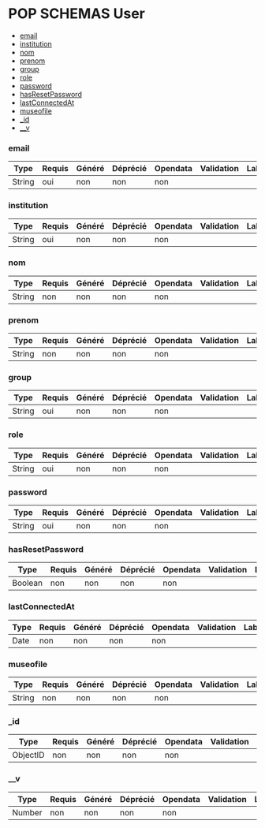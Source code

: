 # POP SCHEMAS User

- [email](/apps/api/doc/User.md#email)
- [institution](/apps/api/doc/User.md#institution)
- [nom](/apps/api/doc/User.md#nom)
- [prenom](/apps/api/doc/User.md#prenom)
- [group](/apps/api/doc/User.md#group)
- [role](/apps/api/doc/User.md#role)
- [password](/apps/api/doc/User.md#password)
- [hasResetPassword](/apps/api/doc/User.md#hasResetPassword)
- [lastConnectedAt](/apps/api/doc/User.md#lastConnectedAt)
- [museofile](/apps/api/doc/User.md#museofile)
- [_id](/apps/api/doc/User.md#_id)
- [__v](/apps/api/doc/User.md#__v)
### email





|Type|Requis|Généré|Déprécié|Opendata|Validation|Label|
|----|------|------|------|--------|----------|-----|
|String|oui|non|non|non|||

### institution





|Type|Requis|Généré|Déprécié|Opendata|Validation|Label|
|----|------|------|------|--------|----------|-----|
|String|oui|non|non|non|||

### nom





|Type|Requis|Généré|Déprécié|Opendata|Validation|Label|
|----|------|------|------|--------|----------|-----|
|String|non|non|non|non|||

### prenom





|Type|Requis|Généré|Déprécié|Opendata|Validation|Label|
|----|------|------|------|--------|----------|-----|
|String|non|non|non|non|||

### group





|Type|Requis|Généré|Déprécié|Opendata|Validation|Label|
|----|------|------|------|--------|----------|-----|
|String|oui|non|non|non|||

### role





|Type|Requis|Généré|Déprécié|Opendata|Validation|Label|
|----|------|------|------|--------|----------|-----|
|String|oui|non|non|non|||

### password





|Type|Requis|Généré|Déprécié|Opendata|Validation|Label|
|----|------|------|------|--------|----------|-----|
|String|oui|non|non|non|||

### hasResetPassword





|Type|Requis|Généré|Déprécié|Opendata|Validation|Label|
|----|------|------|------|--------|----------|-----|
|Boolean|non|non|non|non|||

### lastConnectedAt





|Type|Requis|Généré|Déprécié|Opendata|Validation|Label|
|----|------|------|------|--------|----------|-----|
|Date|non|non|non|non|||

### museofile





|Type|Requis|Généré|Déprécié|Opendata|Validation|Label|
|----|------|------|------|--------|----------|-----|
|String|non|non|non|non|||

### _id





|Type|Requis|Généré|Déprécié|Opendata|Validation|Label|
|----|------|------|------|--------|----------|-----|
|ObjectID|non|non|non|non|||

### __v





|Type|Requis|Généré|Déprécié|Opendata|Validation|Label|
|----|------|------|------|--------|----------|-----|
|Number|non|non|non|non|||
